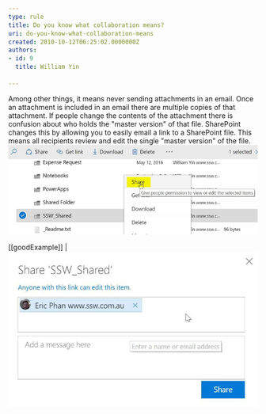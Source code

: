 ```yaml
---
type: rule
title: Do you know what collaboration means?
uri: do-you-know-what-collaboration-means
created: 2010-10-12T06:25:02.0000000Z
authors:
- id: 9
  title: William Yin

---
```


Among other things, it means never sending attachments in an email. Once an attachment is included in an email there are multiple copies of that attachment. If people change the contents of the attachment there is confusion about who holds the "master version" of that file. 
   SharePoint changes this by allowing you to easily email a link to a SharePoint file. This means all recipients review and edit the single "master version" of the file.  
![](share-link1.jpg) 
 
[[goodExample]]
| ![ Good example: Email a link, not a file ](share-link2.jpg)
